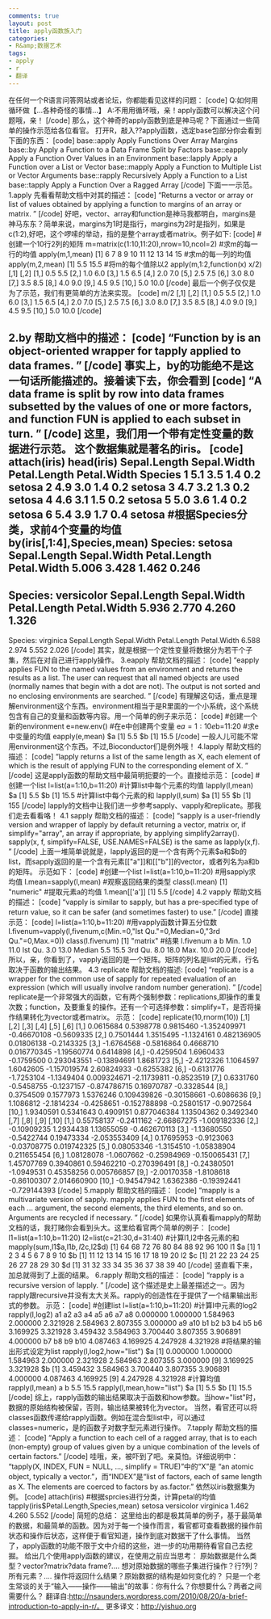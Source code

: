 ```yaml
---
comments: true
layout: post
title: apply函数族入门
categories:
- R&amp;数据艺术
tags:
- apply
- r
- 翻译
---
```


在任何一个R语言问答网站或者论坛，你都能看见这样的问题：
[code]
Q:如何用循环做【...各种奇怪的事情...】
A:不用用循环哦，亲！apply函数可以解决这个问题哦，亲！
[/code]
那么，这个神奇的apply函数到底是神马呢？下面通过一些简单的操作示范给各位看官。
打开R，敲入??apply函数，选定base包部分你会看到下面的东西：
[code]
base::apply Apply Functions Over Array Margins
base::by Apply a Function to a Data Frame Split by Factors
base::eapply Apply a Function Over Values in an Environment
base::lapply Apply a Function over a List or Vector
base::mapply Apply a Function to Multiple List or Vector Arguments
base::rapply Recursively Apply a Function to a List
base::tapply Apply a Function Over a Ragged Array
[/code]
下面一一示范。
1.apply
先看看帮助文档中对其的描述：
[code]
“Returns a vector or array or list of values obtained by applying a function to margins of an array or matrix. ”
[/code]
好吧，vector、array和function是神马我都明白，margins是神马东东？简单来说，margins为1时是指行，margins为2时是指列，如果是c(1:2),好吧，这个啰嗦的举动，指的是整个array或者matrix。例子如下:
[code]
#创建一个10行2列的矩阵
m=matrix(c(1:10,11:20),nrow=10,ncol=2)
#求m的每一行的均值
apply(m,1,mean)
[1] 6 7 8 9 10 11 12 13 14 15
#求m的每一列的均值
apply(m,2,mean)
[1] 5.5 15.5
#将m的每个值除以2
apply(m,1:2,function(x) x/2)
[,1] [,2]
[1,] 0.5 5.5
[2,] 1.0 6.0
[3,] 1.5 6.5
[4,] 2.0 7.0
[5,] 2.5 7.5
[6,] 3.0 8.0
[7,] 3.5 8.5
[8,] 4.0 9.0
[9,] 4.5 9.5
[10,] 5.0 10.0
[/code]
最后一个例子仅仅是为了示范，我们有更简单的方法来实现。
[code]
m/2
[,1] [,2]
[1,] 0.5 5.5
[2,] 1.0 6.0
[3,] 1.5 6.5
[4,] 2.0 7.0
[5,] 2.5 7.5
[6,] 3.0 8.0
[7,] 3.5 8.5
[8,] 4.0 9.0
[9,] 4.5 9.5
[10,] 5.0 10.0
[/code]

2.by
帮助文档中的描述：
[code]
“Function by is an object-oriented wrapper for tapply applied to data frames. ”
[/code]
事实上，by的功能绝不是这一句话所能描述的。接着读下去，你会看到
[code]
“A data frame is split by row into data frames subsetted by the values of one or more factors, and function FUN is applied to each subset in turn. ”
[/code]
这里，我们用一个带有定性变量的数据进行示范。
这个数据集就是著名的iris。
[code]
attach(iris)
head(iris)
Sepal.Length Sepal.Width Petal.Length Petal.Width Species
1 5.1 3.5 1.4 0.2 setosa
2 4.9 3.0 1.4 0.2 setosa
3 4.7 3.2 1.3 0.2 setosa
4 4.6 3.1 1.5 0.2 setosa
5 5.0 3.6 1.4 0.2 setosa
6 5.4 3.9 1.7 0.4 setosa
#根据Species分类，求前4个变量的均值
by(iris[,1:4],Species,mean)
Species: setosa
Sepal.Length Sepal.Width Petal.Length Petal.Width
5.006 3.428 1.462 0.246
---------------------------------------------------------
Species: versicolor
Sepal.Length Sepal.Width Petal.Length Petal.Width
5.936 2.770 4.260 1.326
--------------------------------------------------------
Species: virginica
Sepal.Length Sepal.Width Petal.Length Petal.Width
6.588 2.974 5.552 2.026
[/code]
其实，就是根据一个定性变量将数据分为若干个子集，然后在对自己进行apply操作。
3.eapply
帮助文档的描述：
[code]
“eapply applies FUN to the named values from an environment and returns the results as a list. The user can request that all named objects are used (normally names that begin with a dot are not). The output is not sorted and no enclosing environments are searched. ”
[/code]
有理解这句话，重点是理解environment这个东西。environment相当于是R里面的一个小系统，这个系统包含有自己的变量和函数等内容。用一个简单的例子来示范：
[code]
#创建一个新的environment
e=new.env()
#在e中创建两个变量
e$a=1:10
e$b=11:20
#求e中变量的均值
eapply(e,mean)
$a
[1] 5.5
$b
[1] 15.5
[/code]
一般人儿可能不常用environment这个东西。不过,Bioconductor们是例外哦！
4.lapply
帮助文档的描述：
[code]
“lapply returns a list of the same length as X, each element of which is the result of applying FUN to the corresponding element of X. ”
[/code]
这是apply函数的帮助文档中最简明扼要的一个。直接给示范：
[code]
#创建一个list
l=list(a=1:10,b=11:20)
#计算list中每个元素的均值
lapply(l,mean)
$a
[1] 5.5
$b
[1] 15.5
#计算list中每个元素的和
lapply(l,sum)
$a
[1] 55
$b
[1] 155
[/code]
lapply的文档中让我们进一步参考sapply、vapply和replicate。那我们走去看看咯！
4.1 sapply
帮助文档的描述：
[code]
“sapply is a user-friendly version and wrapper of lapply by default returning a vector, matrix or, if simplify="array", an array if appropriate, by applying simplify2array(). sapply(x, f, simplify=FALSE, USE.NAMES=FALSE) is the same as lapply(x,f). ”
[/code]
上面一堆简单说就是，lapply返回的是一个含有两个元素$a和$b的list，而sapply返回的是一个含有元素[["a"]]和[["b"]]的vector，或者列名为a和b的矩阵。
示范如下：
[code]
#创建一个list
l=list(a=1:10,b=11:20)
#用sapply求均值
l.mean=sapply(l,mean)
#观察返回结果的类型
class(l.mean)
[1] "numeric"
#提取元素a的均值
1.mean[['a']]
[1] 5.5
[/code]
4.2 vapply
帮助文档的描述：
[code]
“vapply is similar to sapply, but has a pre-specified type of return value, so it can be safer (and sometimes faster) to use.”
[/code]
直接示范：
[code]
l=list(a=1:10,b=11:20)
#用vapply函数计算五分位数
l.fivenum=vapply(l,fivenum,c(Min.=0,"lst Qu."=0,Median=0,"3rd Qu."=0,Max.=0))
class(l.fivenum)
[1] "matrix"
#结果
l.fivenum
a b
Min. 1.0 11.0
lst Qu. 3.0 13.0
Median 5.5 15.5
3rd Qu. 8.0 18.0
Max. 10.0 20.0
[/code]
所以，亲，你看到了，vapply返回的是一个矩阵。矩阵的列名是list的元素，行名取决于函数的输出结果。
4.3 replicate
帮助文档的描述:
[code]
“replicate is a wrapper for the common use of sapply for repeated evaluation of an expression (which will usually involve random number generation). ”
[/code]
replicate是一个非常强大的函数，它有两个强制参数：replications,即操作的重复次数；function，及要重复的操作。还有一个可选择参数：simplify=T，是否将操作结果转化为vector或者matrix。
示范：
[code]
replicate(10,rnorm(10))
[,1] [,2] [,3] [,4] [,5] [,6]
[1,] 0.0615684 0.5398778 0.9815460 -1.352409971 -0.46670108 -0.5609335
[2,] 0.7501444 1.3515495 -1.1324161 0.482136905 0.01806138 -0.2143325
[3,] -1.6764568 -0.5816864 0.4668710 0.016770345 -1.19560774 0.6414898
[4,] -0.4259504 1.6960433 -0.1759500 0.293043551 -0.13894691 1.8681723
[5,] -2.4212326 1.1064597 1.6042605 -1.157019574 2.60824933 -0.6255382
[6,] -0.6131776 -1.7253104 -1.1349404 0.009324671 -2.11739811 -0.8523519
[7,] 0.6331760 -0.5458755 -0.1237157 -0.874786715 0.16970787 -0.3328544
[8,] 0.3754509 0.1577973 1.5376246 0.109439826 -0.30158661 -0.6086636
[9,] 1.1086812 -2.1814234 -0.4258651 -0.152788898 -0.25801517 -0.9072564
[10,] 1.9340591 0.5341643 0.4909151 0.877046384 1.13504362 0.3492340
[,7] [,8] [,9] [,10]
[1,] 0.55758137 -0.2411162 -2.66867275 -1.009182336
[2,] -0.10909235 1.2934438 1.13655059 -0.462670113
[3,] -1.13680550 -0.5422744 0.19473334 -2.053553409
[4,] 0.17695953 -0.9123063 -0.03708775 0.019742325
[5,] 0.08053346 -1.3154510 -1.05838904 0.211655454
[6,] 1.08128078 -1.0607662 -0.25984969 -0.150065431
[7,] 1.45707769 0.3940861 0.59462210 -0.270396491
[8,] -0.24380501 -1.0949531 0.45358256 0.005766857
[9,] -2.00170358 -1.8108618 -0.86100307 2.014660900
[10,] -0.94547942 1.6362386 -0.19392441 -0.729144393
[/code]
5.mapply
帮助文档的描述：
[code]
“mapply is a multivariate version of sapply. mapply applies FUN to the first elements of each ... argument, the second elements, the third elements, and so on. Arguments are recycled if necessary. ”
[/code]
如果你认真看看mapply的帮助文档的话，我打赌你会看到头大。这里给看官两个简单的例子：
[code]
l1=list(a=1:10,b=11:20)
l2=list(c=21:30,d=31:40)
#计算l1,l2中各元素的和
mapply(sum,l1$a,l1$b,l2$c,l2$d)
[1] 64 68 72 76 80 84 88 92 96 100
l1
$a
[1] 1 2 3 4 5 6 7 8 9 10
$b
[1] 11 12 13 14 15 16 17 18 19 20
l2
$c
[1] 21 22 23 24 25 26 27 28 29 30
$d
[1] 31 32 33 34 35 36 37 38 39 40
[/code]
竖直看下来，加总就得到了上面的结果。
6.rapply
帮助文档的描述：
[code]
“rapply is a recursive version of lapply. ”
[/code]
这个描述是史上最差描述之一。因为rapply跟recursive并没有太大关系。rapply的创造性在于提供了一个结果输出形式的参数。
示范：
[code]
#创建list
l=list(a=1:10,b=11:20)
#计算l中元素的log2
rapply(l,log2)
a1 a2 a3 a4 a5 a6 a7 a8
0.000000 1.000000 1.584963 2.000000 2.321928 2.584963 2.807355 3.000000
a9 a10 b1 b2 b3 b4 b5 b6
3.169925 3.321928 3.459432 3.584963 3.700440 3.807355 3.906891 4.000000
b7 b8 b9 b10
4.087463 4.169925 4.247928 4.321928
#将结果的输出形式设定为list
rapply(l,log2,how="list")
$a
[1] 0.000000 1.000000 1.584963 2.000000 2.321928 2.584963 2.807355 3.000000
[9] 3.169925 3.321928
$b
[1] 3.459432 3.584963 3.700440 3.807355 3.906891 4.000000 4.087463 4.169925
[9] 4.247928 4.321928
#计算均值
rapply(l,mean)
a b
5.5 15.5
rapply(l,mean,how="list")
$a
[1] 5.5
$b
[1] 15.5
[/code]
综上，rapply函数的输出结果取决于函数和how参数。当how="list"时，数据的原始结构被保留，否则，输出结果被转化为vector。
当然，看官还可以将classes函数传递给rapply函数。例如在混合型list中，可以通过classes=numeric，是的函数子对数字型元素进行操作。
7.tapply
帮助文档的描述：
[code]
“Apply a function to each cell of a ragged array, that is to each (non-empty) group of values given by a unique combination of the levels of certain factors.”
[/code]
哇哦，亲，被吓到了吧。亲莫怕。详细说明中：
“tapply(X, INDEX, FUN = NULL, ..., simplify = TRUE)”中的“X”是
“an atomic object, typically a vector.”，而“INDEX”是“list of factors, each of same length as X. The elements are coerced to factors by as.factor.”
依然以iris数据集为例。
[code]
attach(iris)
#根据sprcies进行分类，计算petal的均值
tapply(iris$Petal.Length,Species,mean)
setosa versicolor virginica
1.462 4.260 5.552
[/code]
简短的总结：
这里给出的都是极其简单的例子，基于最简单的数据，和最简单的函数。因为对于每一个操作而言，看官都可查看数据的操作前状态和操作后状态，这样便于看官知道，操作到底对数据干了什么事情。
当然了，apply函数的功能不限于文中介绍的这些，进一步的功用期待看官自己去挖掘。
给出几个使用apply函数的建议，在使用之前应当思考：
原始数据是什么类型？vector?matrix?data frame?....
想对原始数据的哪些子集进行操作？行?列？所有元素？....
操作将返回什么结果？原始数据的结构是如何变化的？
只是一个老生常谈的关于“输入——操作——输出”的故事：你有什么？你想要什么？两者之间需要什么？
翻译自:http://nsaunders.wordpress.com/2010/08/20/a-brief-introduction-to-apply-in-r/。
更多译文：http://yishuo.org
